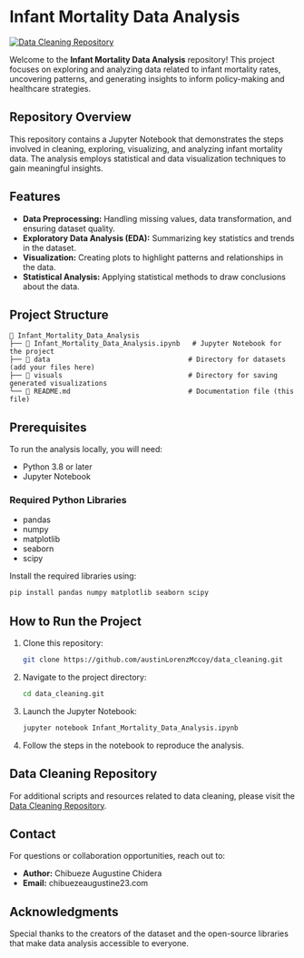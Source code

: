 # Infant Mortality Data Analysis

[![Data Cleaning Repository](https://img.shields.io/badge/Data_Cleaning-Repository-blue?logo=github)](https://github.com/austinLorenzMccoy/data_cleaning.git)

Welcome to the **Infant Mortality Data Analysis** repository! This project focuses on exploring and analyzing data related to infant mortality rates, uncovering patterns, and generating insights to inform policy-making and healthcare strategies.

## Repository Overview
This repository contains a Jupyter Notebook that demonstrates the steps involved in cleaning, exploring, visualizing, and analyzing infant mortality data. The analysis employs statistical and data visualization techniques to gain meaningful insights.

## Features
- **Data Preprocessing:** Handling missing values, data transformation, and ensuring dataset quality.
- **Exploratory Data Analysis (EDA):** Summarizing key statistics and trends in the dataset.
- **Visualization:** Creating plots to highlight patterns and relationships in the data.
- **Statistical Analysis:** Applying statistical methods to draw conclusions about the data.

## Project Structure
```
📂 Infant_Mortality_Data_Analysis
├── 📄 Infant_Mortality_Data_Analysis.ipynb   # Jupyter Notebook for the project
├── 📁 data                                  # Directory for datasets (add your files here)
├── 📁 visuals                               # Directory for saving generated visualizations
└── 📄 README.md                             # Documentation file (this file)
```

## Prerequisites
To run the analysis locally, you will need:
- Python 3.8 or later
- Jupyter Notebook

### Required Python Libraries
- pandas
- numpy
- matplotlib
- seaborn
- scipy

Install the required libraries using:
```bash
pip install pandas numpy matplotlib seaborn scipy
```

## How to Run the Project
1. Clone this repository:
   ```bash
   git clone https://github.com/austinLorenzMccoy/data_cleaning.git
   ```
2. Navigate to the project directory:
   ```bash
   cd data_cleaning.git
   ```
3. Launch the Jupyter Notebook:
   ```bash
   jupyter notebook Infant_Mortality_Data_Analysis.ipynb
   ```
4. Follow the steps in the notebook to reproduce the analysis.

## Data Cleaning Repository
For additional scripts and resources related to data cleaning, please visit the [Data Cleaning Repository](https://github.com/austinLorenzMccoy/data_cleaning.git).


## Contact
For questions or collaboration opportunities, reach out to:
- **Author:** Chibueze Augustine Chidera
- **Email:** chibuezeaugustine23.com

## Acknowledgments
Special thanks to the creators of the dataset and the open-source libraries that make data analysis accessible to everyone.


